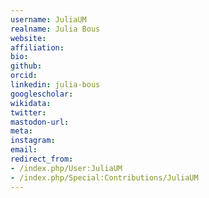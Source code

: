 ```yaml
---
username: JuliaUM
realname: Julia Bous
website: 
affiliation: 
bio: 
github: 
orcid: 
linkedin: julia-bous
googlescholar: 
wikidata: 
twitter: 
mastodon-url: 
meta:
instagram:
email:
redirect_from:
- /index.php/User:JuliaUM
- /index.php/Special:Contributions/JuliaUM
---
```

